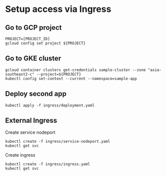 
# Setup access via Ingress

## Go to GCP project
```
PROJECT=[PROJECT_ID]
gcloud config set project ${PROJECT}
```
## Go to GKE cluster
```
gcloud container clusters get-credentials sample-cluster --zone "asia-southeast2-c" --project=${PROJECT}
kubectl config set-context --current --namespace=sample-app
```
## Deploy second app
```
kubectl apply -f ingress/deployment.yaml
```
## External Ingress
Create service nodeport
```
kubectl create -f ingress/service-nodeport.yaml
kubectl get svc
```
Create ingress
```
kubectl create -f ingress/ingress.yaml
kubectl get svc
```
